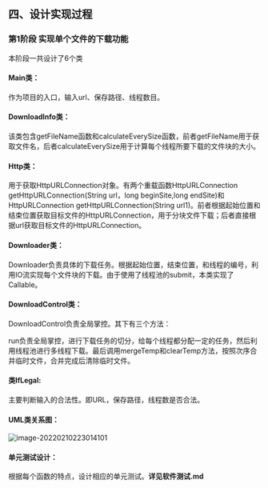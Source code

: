 ## 四、设计实现过程

### 第1阶段 实现单个文件的下载功能

 本阶段一共设计了6个类

#### Main类：

作为项目的入口，输入url、保存路径、线程数目。

#### DownloadInfo类：

该类包含getFileName函数和calculateEverySize函数，前者getFileName用于获取文件名，后者calculateEverySize用于计算每个线程所要下载的文件块的大小。        

#### Http类：

用于获取HttpURLConnection对象。有两个重载函数HttpURLConnection getHttpURLConnection(String url，long beginSite,long endSite)和HttpURLConnection getHttpURLConnection(String url1)。前者根据起始位置和结束位置获取目标文件的HttpURLConnection，用于分块文件下载；后者直接根据url获取目标文件的HttpURLConnection。

#### Downloader类：

Downloader负责具体的下载任务。根据起始位置，结束位置，和线程的编号，利用IO流实现每个文件块的下载。由于使用了线程池的submit，本类实现了Callable。

#### DownloadControl类：

DownloadControl负责全局掌控。其下有三个方法：

run负责全局掌控，进行下载任务的切分，给每个线程都分配一定的任务，然后利用线程池进行多线程下载。最后调用mergeTemp和clearTemp方法，按照次序合并临时文件，合并完成后清除临时文件。

#### 类IfLegal:

主要判断输入的合法性。即URL，保存路径，线程数是否合法。

#### UML类关系图：

![image-20220210223014101](E:\GitHub\downloaderK\1120191562\blog\image\第一阶段uml类图.png)

#### 单元测试设计：

根据每个函数的特点，设计相应的单元测试。**详见软件测试.md**
